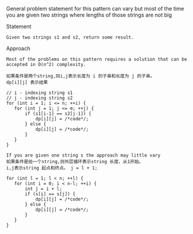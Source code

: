 General problem statement for this pattern can vary but most of the time you are given two strings where lengths of those strings are not big

Statement

    Given two strings s1 and s2, return some result.

Approach

    Most of the problems on this pattern requires a solution that can be accepted in O(n^2) complexity.
    
```
如果条件是两个string,则i,j表示长度为 i 的子串和长度为 j 的子串。
dp[i][j] 表示结果

// i - indexing string s1
// j - indexing string s2
for (int i = 1; i <= n; ++i) {
   for (int j = 1; j <= m; ++j) {
       if (s1[i-1] == s2[j-1]) {
           dp[i][j] = /*code*/;
       } else {
           dp[i][j] = /*code*/;
       }
   }
}
```

```
If you are given one string s the approach may little vary
如果条件是给一个string,则外层循环表示string 长度，从1开始。
i,j表示string 起点和终点。 j = l + 1;

for (int l = 1; l < n; ++l) {
   for (int i = 0; i < n-l; ++i) {
       int j = i + l;
       if (s[i] == s[j]) {
           dp[i][j] = /*code*/;
       } else {
           dp[i][j] = /*code*/;
       }
   }
}
```